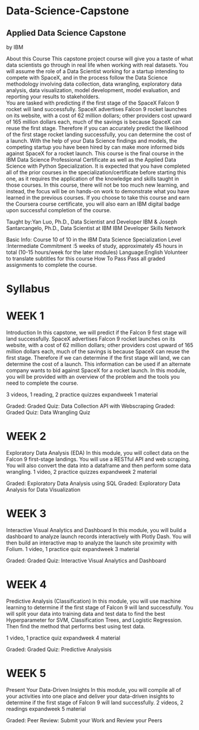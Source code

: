 # Data-Science-Capstone


## Applied Data Science Capstone
by IBM

About this Course
This capstone project course will give you a taste of what data scientists go through in real life when working with real datasets. You will assume the role of a Data Scientist working for a startup intending to compete with SpaceX, and in the process follow the Data Science methodology involving data collection, data wrangling, exploratory data analysis, data visualization, model development, model evaluation, and reporting your results to stakeholders.   
You are tasked with predicting if the first stage of the SpaceX Falcon 9 rocket will land successfully.  SpaceX advertises Falcon 9 rocket launches on its website, with a cost of 62 million dollars; other providers cost upward of 165 million dollars each, much of the savings is because SpaceX can reuse the first stage. 
Therefore if you can accurately predict the likelihood of the first stage rocket landing successfully, you can determine the cost of a launch. With the help of your Data Science findings and models, the competing startup you have been hired by can make more informed bids against SpaceX for a rocket launch. 
This course is the final course in the IBM Data Science Professional Certificate as well as the Applied Data Science with Python Specialization. It is expected that you have completed all of the prior courses in the specialization/certificate before starting this one, as it requires the application of the knowledge and skills taught in those courses. In this course, there will not be too much new learning, and instead, the focus will be on hands-on work to demonstrate what you have learned in the previous courses.
If you choose to take this course and earn the Coursera course certificate, you will also earn an IBM digital badge upon successful completion of the course.

Taught by:Yan Luo, Ph.D., Data Scientist and Developer
IBM
& Joseph Santarcangelo, Ph.D., Data Scientist at IBM
IBM Developer Skills Network

Basic Info: Course 10 of 10 in the IBM Data Science Specialization
Level	:Intermediate
Commitment	:5 weeks of study, approximately 45 hours in total (10-15 hours/week for the later modules)
Language:English
Volunteer to translate subtitles for this course
How To Pass	Pass all graded assignments to complete the course.

# Syllabus

# WEEK 1
Introduction
In this capstone, we will predict if the Falcon 9 first stage will land successfully. SpaceX advertises Falcon 9 rocket launches on its website, with a cost of 62 million dollars; other providers cost upward of 165 million dollars each, much of the savings is because SpaceX can reuse the first stage. Therefore if we can determine if the first stage will land, we can determine the cost of a launch. This information can be used if an alternate company wants to bid against SpaceX for a rocket launch. In this module, you will be provided with an overview of the problem and the tools you need to complete the course.

3 videos, 1 reading, 2 practice quizzes
expandweek 1 material

Graded: Graded Quiz: Data Collection API with Webscraping
Graded: Graded Quiz: Data Wrangling Quiz

# WEEK 2
Exploratory Data Analysis (EDA)
In this module, you will collect data on the Falcon 9 first-stage landings. You will use a RESTful API  and web scraping. You will also convert the data into a dataframe and then perform some data wrangling.
1 video, 2 practice quizzes
expandweek 2 material

Graded: Exploratory Data Analysis using SQL
Graded: Exploratory Data Analysis for Data Visualization

# WEEK 3
Interactive Visual Analytics and Dashboard
In this module, you will build a dashboard to analyze launch records interactively with Plotly Dash. You will then build an interactive map to analyze the launch site proximity with Folium.
1 video, 1 practice quiz
expandweek 3 material

Graded: Graded Quiz: Interactive Visual Analytics and Dashboard

# WEEK 4
Predictive Analysis (Classification)
In this module, you will use machine learning to determine if the first stage of Falcon 9 will land successfully. You will split your data into training data and test data to find the best Hyperparameter for SVM, Classification Trees, and Logistic Regression. Then find the method that performs best using test data.

1 video, 1 practice quiz
expandweek 4 material

Graded: Graded Quiz: Predictive Analysisis

# WEEK 5
Present Your Data-Driven Insights
In this module, you will compile all of your activities into one place and deliver your data-driven insights to determine if the first stage of Falcon 9 will land successfully.
2 videos, 2 readings
expandweek 5 material

Graded: Peer Review: Submit your Work and Review your Peers
